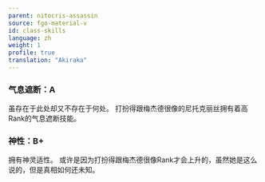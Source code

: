 ```yaml
---
parent: nitocris-assassin
source: fgo-material-v
id: class-skills
language: zh
weight: 1
profile: true
translation: "Akiraka"
---
```


### 气息遮断：A

虽存在于此处却又不存在于何处。
打扮得跟梅杰德很像的尼托克丽丝拥有着高Rank的气息遮断技能。

### 神性：B+

拥有神灵适性。
或许是因为打扮得跟梅杰德很像Rank才会上升的，虽然她是这么说的，但是真相如何还未知。
